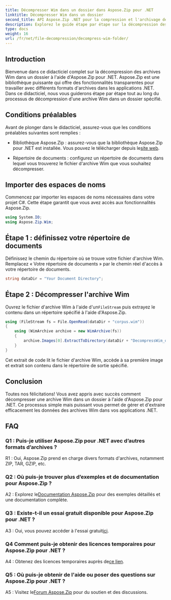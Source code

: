 ```yaml
---
title: Décompresser Wim dans un dossier dans Aspose.Zip pour .NET
linktitle: Décompresser Wim dans un dossier
second_title: API Aspose.Zip .NET pour la compression et l'archivage de fichiers
description: Explorez le guide étape par étape sur la décompression des archives Wim à l'aide d'Aspose.Zip pour .NET. Téléchargez la bibliothèque, suivez le didacticiel et gérez efficacement les fichiers d'archives dans vos applications .NET.
type: docs
weight: 16
url: /fr/net/file-decompression/decompress-wim-folder/
---
```

## Introduction

Bienvenue dans ce didacticiel complet sur la décompression des archives Wim dans un dossier à l'aide d'Aspose.Zip pour .NET. Aspose.Zip est une bibliothèque puissante qui offre des fonctionnalités transparentes pour travailler avec différents formats d'archives dans les applications .NET. Dans ce didacticiel, nous vous guiderons étape par étape tout au long du processus de décompression d'une archive Wim dans un dossier spécifié.

## Conditions préalables

Avant de plonger dans le didacticiel, assurez-vous que les conditions préalables suivantes sont remplies :

-  Bibliothèque Aspose.Zip : assurez-vous que la bibliothèque Aspose.Zip pour .NET est installée. Vous pouvez le télécharger depuis le[site web](https://releases.aspose.com/zip/net/).

- Répertoire de documents : configurez un répertoire de documents dans lequel vous trouverez le fichier d'archive Wim que vous souhaitez décompresser.

## Importer des espaces de noms

Commencez par importer les espaces de noms nécessaires dans votre projet C#. Cette étape garantit que vous avez accès aux fonctionnalités Aspose.Zip.

```csharp
using System.IO;
using Aspose.Zip.Wim;
```

## Étape 1 : définissez votre répertoire de documents

Définissez le chemin du répertoire où se trouve votre fichier d'archive Wim. Remplacez « Votre répertoire de documents » par le chemin réel d'accès à votre répertoire de documents.

```csharp
string dataDir = "Your Document Directory";
```

## Étape 2 : Décompresser l'archive Wim

 Ouvrez le fichier d'archive Wim à l'aide d'un`FileStream` puis extrayez le contenu dans un répertoire spécifié à l'aide d'Aspose.Zip.

```csharp
using (FileStream fs = File.OpenRead(dataDir + "corpus.wim"))
{
    using (WimArchive archive = new WimArchive(fs))
    {
        archive.Images[0].ExtractToDirectory(dataDir + "DecompressWim_out");
    }
}
```

Cet extrait de code lit le fichier d'archive Wim, accède à sa première image et extrait son contenu dans le répertoire de sortie spécifié.

## Conclusion

Toutes nos félicitations! Vous avez appris avec succès comment décompresser une archive Wim dans un dossier à l'aide d'Aspose.Zip pour .NET. Ce processus simple mais puissant vous permet de gérer et d'extraire efficacement les données des archives Wim dans vos applications .NET.

## FAQ

### Q1 : Puis-je utiliser Aspose.Zip pour .NET avec d’autres formats d’archives ?

R1 : Oui, Aspose.Zip prend en charge divers formats d'archives, notamment ZIP, TAR, GZIP, etc.

### Q2 : Où puis-je trouver plus d’exemples et de documentation pour Aspose.Zip ?

 A2 : Explorez le[Documentation Aspose.Zip](https://reference.aspose.com/zip/net/) pour des exemples détaillés et une documentation complète.

### Q3 : Existe-t-il un essai gratuit disponible pour Aspose.Zip pour .NET ?

 A3 : Oui, vous pouvez accéder à l'essai gratuit[ici](https://releases.aspose.com/).

### Q4 Comment puis-je obtenir des licences temporaires pour Aspose.Zip pour .NET ?

 A4 : Obtenez des licences temporaires auprès de[ce lien](https://purchase.aspose.com/temporary-license/).

### Q5 : Où puis-je obtenir de l'aide ou poser des questions sur Aspose.Zip pour .NET ?

 A5 : Visitez le[Forum Aspose.Zip](https://forum.aspose.com/c/zip/37) pour du soutien et des discussions.